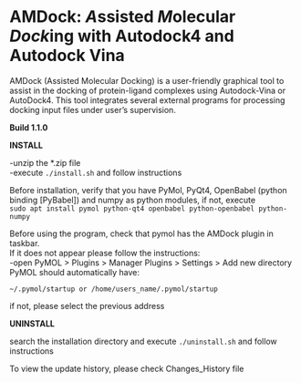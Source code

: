 # AMDock: *A*ssisted *M*olecular *Dock*ing with Autodock4 and Autodock Vina
AMDock (Assisted Molecular Docking) is a user-friendly graphical tool to assist in the docking of protein-ligand 
complexes using Autodock-Vina or AutoDock4. This tool integrates several external programs for processing docking input 
files under user’s supervision.


**Build 1.1.0**

**INSTALL**

-unzip the *.zip file<br>
-execute `./install.sh` and follow instructions


Before installation, verify that you have PyMol, PyQt4, OpenBabel (python binding [PyBabel]) and numpy as python
  modules, if not, execute<br> 
  `sudo apt install pymol python-qt4 openbabel python-openbabel python-numpy`

Before using the program, check that pymol has the AMDock plugin in taskbar.<br>
If it does not appear please follow the instructions:<br>
-open PyMOL > Plugins > Manager Plugins > Settings > Add new directory<br>
PyMOL should automatically have:

`~/.pymol/startup or /home/users_name/.pymol/startup`

if not, please select the previous address<br>

**UNINSTALL**

search the installation directory and execute `./uninstall.sh` and follow instructions<br>

To view the update history, please check Changes_History file
